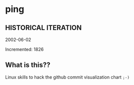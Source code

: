 # ping

## HISTORICAL ITERATION
2002-06-02

Incremented: 1826

## What is this?? 
Linux skills to hack the github commit visualization chart `;-)`
